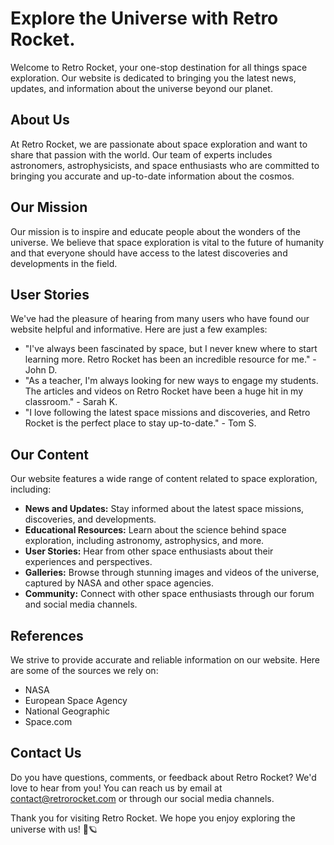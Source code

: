 <!--
Write me content for website with wallpaper which alt text is:

"A colorful graphic of a retro rocket ship for a science or space exploration website"

The name/title of the page should not be 1:1 copy of the alt text but rather a real content of the website which is using this wallpaper.

- Use markdown format
- Start with the heading
- The content should look like a real website
- Include real sections like references, contact, user stories, etc. use things relevant to the page purpose.
- Feel free to use structure like headings, bullets, numbering, blockquotes, paragraphs, horizontal lines, etc.
- You can use formatting like bold or _italic_
- You can include UTF-8 emojis
- Links should be only #hash anchors (and you can refer to the document itself)
- Do not include images
-->

<!--font:Roboto-->

# Explore the Universe with Retro Rocket.

Welcome to Retro Rocket, your one-stop destination for all things space exploration. Our website is dedicated to bringing you the latest news, updates, and information about the universe beyond our planet.

## About Us

At Retro Rocket, we are passionate about space exploration and want to share that passion with the world. Our team of experts includes astronomers, astrophysicists, and space enthusiasts who are committed to bringing you accurate and up-to-date information about the cosmos.

## Our Mission

Our mission is to inspire and educate people about the wonders of the universe. We believe that space exploration is vital to the future of humanity and that everyone should have access to the latest discoveries and developments in the field.

## User Stories

We've had the pleasure of hearing from many users who have found our website helpful and informative. Here are just a few examples:

-   "I've always been fascinated by space, but I never knew where to start learning more. Retro Rocket has been an incredible resource for me." - John D.
-   "As a teacher, I'm always looking for new ways to engage my students. The articles and videos on Retro Rocket have been a huge hit in my classroom." - Sarah K.
-   "I love following the latest space missions and discoveries, and Retro Rocket is the perfect place to stay up-to-date." - Tom S.

## Our Content

Our website features a wide range of content related to space exploration, including:

-   **News and Updates:** Stay informed about the latest space missions, discoveries, and developments.
-   **Educational Resources:** Learn about the science behind space exploration, including astronomy, astrophysics, and more.
-   **User Stories:** Hear from other space enthusiasts about their experiences and perspectives.
-   **Galleries:** Browse through stunning images and videos of the universe, captured by NASA and other space agencies.
-   **Community:** Connect with other space enthusiasts through our forum and social media channels.

## References

We strive to provide accurate and reliable information on our website. Here are some of the sources we rely on:

-   NASA
-   European Space Agency
-   National Geographic
-   Space.com

## Contact Us

Do you have questions, comments, or feedback about Retro Rocket? We'd love to hear from you! You can reach us by email at [contact@retrorocket.com](mailto:contact@retrorocket.com) or through our social media channels.

Thank you for visiting Retro Rocket. We hope you enjoy exploring the universe with us! 🚀🪐
